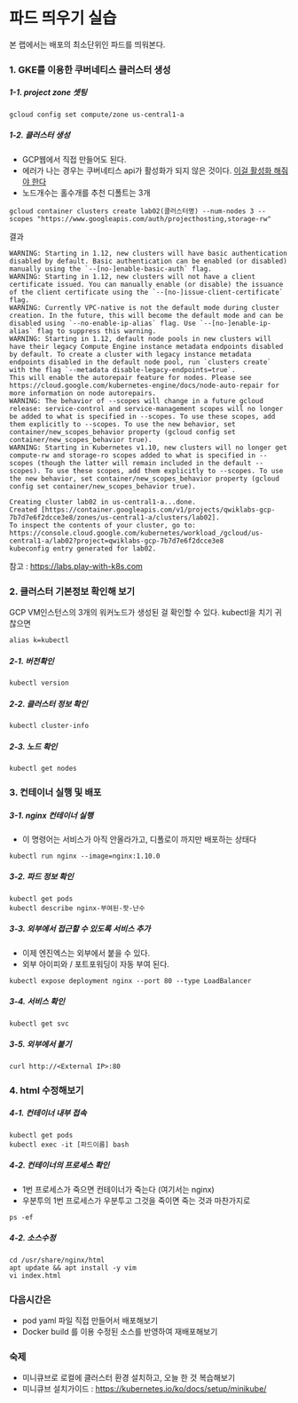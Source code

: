 # 파드 띄우기 실습

본 랩에서는 배포의 최소단위인 파드를 띄워본다.

### 1. GKE를 이용한 쿠버네티스 클러스터 생성

##### 1-1. project zone 셋팅
```
gcloud config set compute/zone us-central1-a
```


##### 1-2. 클러스터 생성
- GCP웹에서 직접 만들어도 된다.
- 에러가 나는 경우는 쿠버네티스 api가 활성화가 되지 않은 것이다. [이걸 활성화 해줘야 한다](https://console.cloud.google.com/apis/library/container.googleapis.com?q=ku&id=1def4230-f361-4931-b386-576c62b90799&project=kube-study-234513&folder&organizationId&supportedpurview=project)
- 노드개수는 홀수개를 추천 디폴트는 3개
```
gcloud container clusters create lab02(클러스터명) --num-nodes 3 --scopes "https://www.googleapis.com/auth/projecthosting,storage-rw"
```

결과

```
WARNING: Starting in 1.12, new clusters will have basic authentication disabled by default. Basic authentication can be enabled (or disabled) manually using the `--[no-]enable-basic-auth` flag.
WARNING: Starting in 1.12, new clusters will not have a client certificate issued. You can manually enable (or disable) the issuance of the client certificate using the `--[no-]issue-client-certificate` flag.
WARNING: Currently VPC-native is not the default mode during cluster creation. In the future, this will become the default mode and can be disabled using `--no-enable-ip-alias` flag. Use `--[no-]enable-ip-alias` flag to suppress this warning.
WARNING: Starting in 1.12, default node pools in new clusters will have their legacy Compute Engine instance metadata endpoints disabled by default. To create a cluster with legacy instance metadata endpoints disabled in the default node pool, run `clusters create` with the flag `--metadata disable-legacy-endpoints=true`.
This will enable the autorepair feature for nodes. Please see https://cloud.google.com/kubernetes-engine/docs/node-auto-repair for more information on node autorepairs.
WARNING: The behavior of --scopes will change in a future gcloud release: service-control and service-management scopes will no longer be added to what is specified in --scopes. To use these scopes, add them explicitly to --scopes. To use the new behavior, set container/new_scopes_behavior property (gcloud config set container/new_scopes_behavior true).
WARNING: Starting in Kubernetes v1.10, new clusters will no longer get compute-rw and storage-ro scopes added to what is specified in --scopes (though the latter will remain included in the default --scopes). To use these scopes, add them explicitly to --scopes. To use the new behavior, set container/new_scopes_behavior property (gcloud config set container/new_scopes_behavior true).

Creating cluster lab02 in us-central1-a...done.
Created [https://container.googleapis.com/v1/projects/qwiklabs-gcp-7b7d7e6f2dcce3e8/zones/us-central1-a/clusters/lab02].
To inspect the contents of your cluster, go to: https://console.cloud.google.com/kubernetes/workload_/gcloud/us-central1-a/lab02?project=qwiklabs-gcp-7b7d7e6f2dcce3e8
kubeconfig entry generated for lab02.
```

참고 : https://labs.play-with-k8s.com

### 2. 클러스터 기본정보 확인해 보기
GCP VM인스턴스의 3개의 워커노드가 생성된 걸 확인할 수 있다.
kubectl을 치기 귀찮으면 
```
alias k=kubectl
```

##### 2-1. 버전확인
```
kubectl version
```

##### 2-2. 클러스터 정보 확인
```
kubectl cluster-info
```

##### 2-3. 노드 확인
```
kubectl get nodes
```

### 3. 컨테이너 실행 및 배포

##### 3-1. nginx 컨테이너 실행
- 이 명령어는 서비스가 아직 안올라가고, 디폴로이 까지만 배포하는 상태다
```
kubectl run nginx --image=nginx:1.10.0
```

##### 3-2. 파드 정보 확인
```
kubectl get pods
kubectl describe nginx-부여된-팟-난수
```

##### 3-3. 외부에서 접근할 수 있도록 서비스 추가
- 이제 엔진엑스는 외부에서 붙을 수 있다.
- 외부 아이피와 / 포트포워딩이 자동 부여 된다.
```
kubectl expose deployment nginx --port 80 --type LoadBalancer
```

##### 3-4. 서비스 확인
```
kubectl get svc
```

##### 3-5. 외부에서 붙기
```
curl http://<External IP>:80
```

### 4. html 수정해보기

##### 4-1. 컨테이너 내부 접속
```
kubectl get pods
kubectl exec -it [파드이름] bash
```

##### 4-2. 컨테이너의 프로세스 확인
- 1번 프로세스가 죽으면 컨테이너가 죽는다 (여기서는 nginx)
- 우분투의 1번 프로세스가 우분투고 그것을 죽이면 죽는 것과 마찬가지로
```
ps -ef
```

##### 4-2. 소스수정
```
cd /usr/share/nginx/html
apt update && apt install -y vim
vi index.html
```

### 다음시간은
- pod yaml 파일 직접 만들어서 배포해보기
- Docker build 를 이용 수정된 소스를 반영하여 재배포해보기

### 숙제
- 미니큐브로 로컬에 클러스터 환경 설치하고, 오늘 한 것 복습해보기
- 미니큐브 설치가이드 : https://kubernetes.io/ko/docs/setup/minikube/
